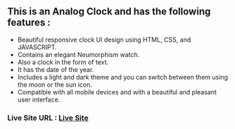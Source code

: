 ## This is an Analog Clock and has the following features :
- Beautiful responsive clock UI design using HTML, CSS, and JAVASCRIPT.
- Contains an elegant Neumorphism watch.
- Also a clock in the form of text.
- It has the date of the year.
- Includes a light and dark theme and you can switch between them using the moon or the sun icon.
- Compatible with all mobile devices and with a beautiful and pleasant user interface.
### Live Site URL : <a href="https://abdelrahmanalsayed.github.io/Analog_Clock/" target="_blank">Live Site</a>
